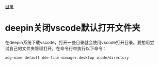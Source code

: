 [目录](./)
# deepin关闭vscode默认打开文件夹

在deepin系统下载vscode，打开一些目录就会使用vscode打开目录。要想用尝试自己的文件夹管理打开，在命令行中执行以下命令：

```
xdg-mime default dde-file-manager.desktop inode/directory
```